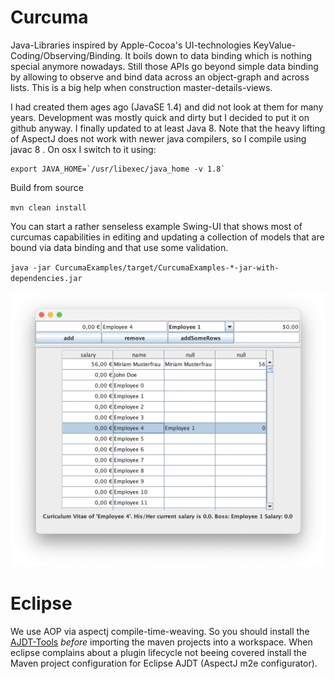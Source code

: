 # Curcuma

Java-Libraries inspired by Apple-Cocoa's UI-technologies KeyValue-Coding/Observing/Binding. It boils down to data binding which is nothing special anymore nowadays. Still those APIs go beyond simple data binding by allowing to observe and bind data across an object-graph and across lists. This is a big help when construction master-details-views.

I had created them ages ago (JavaSE 1.4) and did not look at them for many years. Development was mostly quick and dirty but I decided to put it on github anyway. I finally updated to at least Java 8. Note that the heavy lifting of AspectJ does not work with newer java compilers, so I compile using javac 8 . On osx I switch to it using: 


    export JAVA_HOME=`/usr/libexec/java_home -v 1.8`
 
 

Build from source

`mvn clean install`

You can start a rather senseless example Swing-UI that shows most of curcumas capabilities in editing and updating a collection of models that are bound via data binding and that use some validation.


`java -jar CurcumaExamples/target/CurcumaExamples-*-jar-with-dependencies.jar`

![](img/screenshot.png)


# Eclipse
We use AOP via aspectj compile-time-weaving. So you should install the [AJDT-Tools](http://www.eclipse.org/ajdt/downloads/index.php) *before* importing the maven projects into a workspace. When eclipse complains about a plugin lifecycle not beeing covered install the Maven project configuration for Eclipse AJDT (AspectJ m2e configurator).
